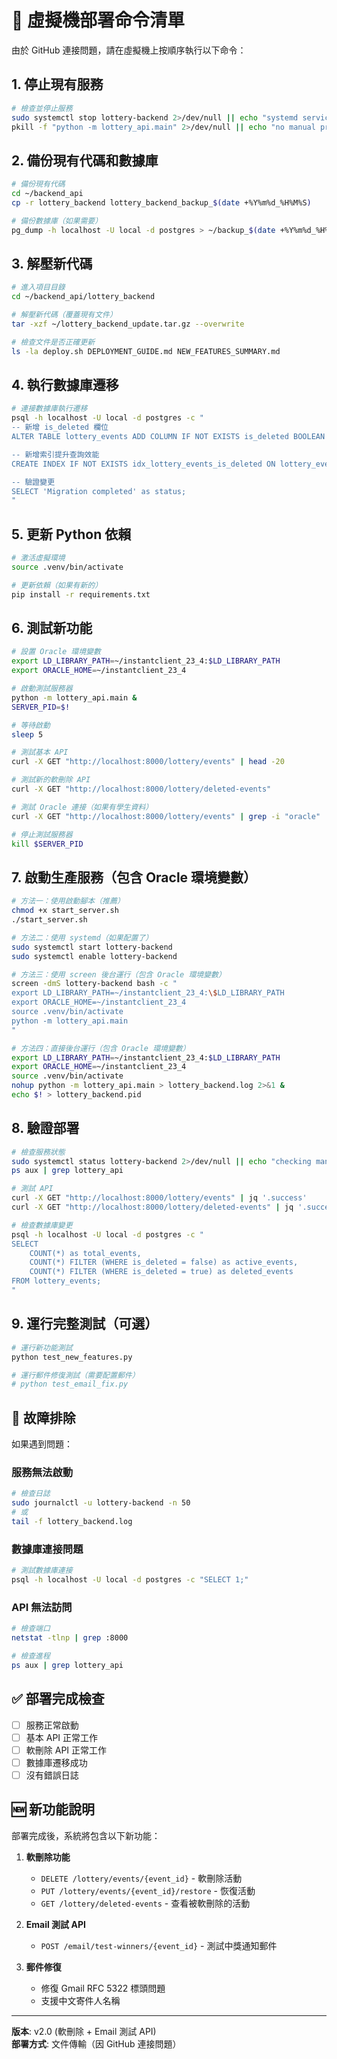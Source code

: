 # 🚀 虛擬機部署命令清單

由於 GitHub 連接問題，請在虛擬機上按順序執行以下命令：

## 1. 停止現有服務

```bash
# 檢查並停止服務
sudo systemctl stop lottery-backend 2>/dev/null || echo "systemd service not found"
pkill -f "python -m lottery_api.main" 2>/dev/null || echo "no manual processes found"
```

## 2. 備份現有代碼和數據庫

```bash
# 備份現有代碼
cd ~/backend_api
cp -r lottery_backend lottery_backend_backup_$(date +%Y%m%d_%H%M%S)

# 備份數據庫（如果需要）
pg_dump -h localhost -U local -d postgres > ~/backup_$(date +%Y%m%d_%H%M%S).sql 2>/dev/null || echo "database backup skipped"
```

## 3. 解壓新代碼

```bash
# 進入項目目錄
cd ~/backend_api/lottery_backend

# 解壓新代碼（覆蓋現有文件）
tar -xzf ~/lottery_backend_update.tar.gz --overwrite

# 檢查文件是否正確更新
ls -la deploy.sh DEPLOYMENT_GUIDE.md NEW_FEATURES_SUMMARY.md
```

## 4. 執行數據庫遷移

```bash
# 連接數據庫執行遷移
psql -h localhost -U local -d postgres -c "
-- 新增 is_deleted 欄位
ALTER TABLE lottery_events ADD COLUMN IF NOT EXISTS is_deleted BOOLEAN NOT NULL DEFAULT FALSE;

-- 新增索引提升查詢效能
CREATE INDEX IF NOT EXISTS idx_lottery_events_is_deleted ON lottery_events(is_deleted);

-- 驗證變更
SELECT 'Migration completed' as status;
"
```

## 5. 更新 Python 依賴

```bash
# 激活虛擬環境
source .venv/bin/activate

# 更新依賴（如果有新的）
pip install -r requirements.txt
```

## 6. 測試新功能

```bash
# 設置 Oracle 環境變數
export LD_LIBRARY_PATH=~/instantclient_23_4:$LD_LIBRARY_PATH
export ORACLE_HOME=~/instantclient_23_4

# 啟動測試服務器
python -m lottery_api.main &
SERVER_PID=$!

# 等待啟動
sleep 5

# 測試基本 API
curl -X GET "http://localhost:8000/lottery/events" | head -20

# 測試新的軟刪除 API
curl -X GET "http://localhost:8000/lottery/deleted-events"

# 測試 Oracle 連接（如果有學生資料）
curl -X GET "http://localhost:8000/lottery/events" | grep -i "oracle" || echo "Oracle connection test completed"

# 停止測試服務器
kill $SERVER_PID
```

## 7. 啟動生產服務（包含 Oracle 環境變數）

```bash
# 方法一：使用啟動腳本（推薦）
chmod +x start_server.sh
./start_server.sh

# 方法二：使用 systemd（如果配置了）
sudo systemctl start lottery-backend
sudo systemctl enable lottery-backend

# 方法三：使用 screen 後台運行（包含 Oracle 環境變數）
screen -dmS lottery-backend bash -c "
export LD_LIBRARY_PATH=~/instantclient_23_4:\$LD_LIBRARY_PATH
export ORACLE_HOME=~/instantclient_23_4
source .venv/bin/activate
python -m lottery_api.main
"

# 方法四：直接後台運行（包含 Oracle 環境變數）
export LD_LIBRARY_PATH=~/instantclient_23_4:$LD_LIBRARY_PATH
export ORACLE_HOME=~/instantclient_23_4
source .venv/bin/activate
nohup python -m lottery_api.main > lottery_backend.log 2>&1 &
echo $! > lottery_backend.pid
```

## 8. 驗證部署

```bash
# 檢查服務狀態
sudo systemctl status lottery-backend 2>/dev/null || echo "checking manual process..."
ps aux | grep lottery_api

# 測試 API
curl -X GET "http://localhost:8000/lottery/events" | jq '.success'
curl -X GET "http://localhost:8000/lottery/deleted-events" | jq '.success'

# 檢查數據庫變更
psql -h localhost -U local -d postgres -c "
SELECT
    COUNT(*) as total_events,
    COUNT(*) FILTER (WHERE is_deleted = false) as active_events,
    COUNT(*) FILTER (WHERE is_deleted = true) as deleted_events
FROM lottery_events;
"
```

## 9. 運行完整測試（可選）

```bash
# 運行新功能測試
python test_new_features.py

# 運行郵件修復測試（需要配置郵件）
# python test_email_fix.py
```

## 🔧 故障排除

如果遇到問題：

### 服務無法啟動

```bash
# 檢查日誌
sudo journalctl -u lottery-backend -n 50
# 或
tail -f lottery_backend.log
```

### 數據庫連接問題

```bash
# 測試數據庫連接
psql -h localhost -U local -d postgres -c "SELECT 1;"
```

### API 無法訪問

```bash
# 檢查端口
netstat -tlnp | grep :8000

# 檢查進程
ps aux | grep lottery_api
```

## ✅ 部署完成檢查

- [ ] 服務正常啟動
- [ ] 基本 API 正常工作
- [ ] 軟刪除 API 正常工作
- [ ] 數據庫遷移成功
- [ ] 沒有錯誤日誌

## 🆕 新功能說明

部署完成後，系統將包含以下新功能：

1. **軟刪除功能**

   - `DELETE /lottery/events/{event_id}` - 軟刪除活動
   - `PUT /lottery/events/{event_id}/restore` - 恢復活動
   - `GET /lottery/deleted-events` - 查看被軟刪除的活動

2. **Email 測試 API**

   - `POST /email/test-winners/{event_id}` - 測試中獎通知郵件

3. **郵件修復**
   - 修復 Gmail RFC 5322 標頭問題
   - 支援中文寄件人名稱

---

**版本**: v2.0 (軟刪除 + Email 測試 API)  
**部署方式**: 文件傳輸（因 GitHub 連接問題）
